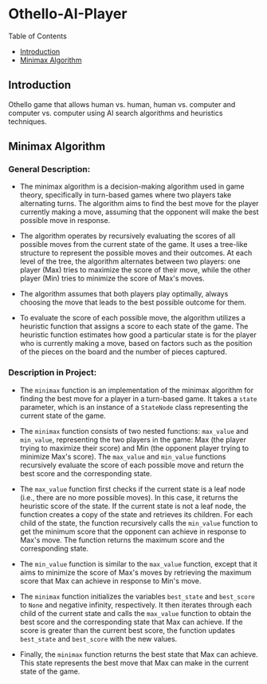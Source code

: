 # Othello-AI-Player

Table of Contents
- [Introduction](#introduction)
- [Minimax Algorithm](#minimax-algorithm)


## Introduction
Othello game that allows human vs. human, human vs. computer and computer vs. computer using AI search algorithms and heuristics techniques.

## Minimax Algorithm

### General Description:

- The minimax algorithm is a decision-making algorithm used in game theory, specifically in turn-based games where two players take alternating turns. The algorithm aims to find the best move for the player currently making a move, assuming that the opponent will make the best possible move in response.

- The algorithm operates by recursively evaluating the scores of all possible moves from the current state of the game. It uses a tree-like structure to represent the possible moves and their outcomes. At each level of the tree, the algorithm alternates between two players: one player (Max) tries to maximize the score of their move, while the other player (Min) tries to minimize the score of Max's moves.

- The algorithm assumes that both players play optimally, always choosing the move that leads to the best possible outcome for them.

- To evaluate the score of each possible move, the algorithm utilizes a heuristic function that assigns a score to each state of the game. The heuristic function estimates how good a particular state is for the player who is currently making a move, based on factors such as the position of the pieces on the board and the number of pieces captured.

### Description in Project:

- The `minimax` function is an implementation of the minimax algorithm for finding the best move for a player in a turn-based game. It takes a `state` parameter, which is an instance of a `StateNode` class representing the current state of the game.

- The `minimax` function consists of two nested functions: `max_value` and `min_value`, representing the two players in the game: Max (the player trying to maximize their score) and Min (the opponent player trying to minimize Max's score). The `max_value` and `min_value` functions recursively evaluate the score of each possible move and return the best score and the corresponding state.

- The `max_value` function first checks if the current state is a leaf node (i.e., there are no more possible moves). In this case, it returns the heuristic score of the state. If the current state is not a leaf node, the function creates a copy of the state and retrieves its children. For each child of the state, the function recursively calls the `min_value` function to get the minimum score that the opponent can achieve in response to Max's move. The function returns the maximum score and the corresponding state.

- The `min_value` function is similar to the `max_value` function, except that it aims to minimize the score of Max's moves by retrieving the maximum score that Max can achieve in response to Min's move.

- The `minimax` function initializes the variables `best_state` and `best_score` to `None` and negative infinity, respectively. It then iterates through each child of the current state and calls the `max_value` function to obtain the best score and the corresponding state that Max can achieve. If the score is greater than the current best score, the function updates `best_state` and `best_score` with the new values.

- Finally, the `minimax` function returns the best state that Max can achieve. This state represents the best move that Max can make in the current state of the game.